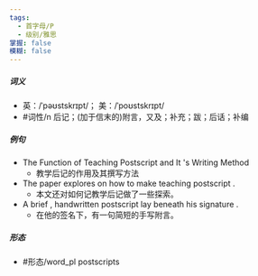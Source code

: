 ```yaml
---
tags:
  - 首字母/P
  - 级别/雅思
掌握: false
模糊: false
---
```

##### 词义
- 英：/ˈpəʊstskrɪpt/； 美：/ˈpoʊstskrɪpt/
- #词性/n  后记；(加于信末的)附言，又及；补充；跋；后话；补编
##### 例句
- The Function of Teaching Postscript and It 's Writing Method
	- 教学后记的作用及其撰写方法
- The paper explores on how to make teaching postscript .
	- 本文还对如何记教学后记做了一些探索。
- A brief , handwritten postscript lay beneath his signature .
	- 在他的签名下，有一句简短的手写附言。
##### 形态
- #形态/word_pl postscripts
